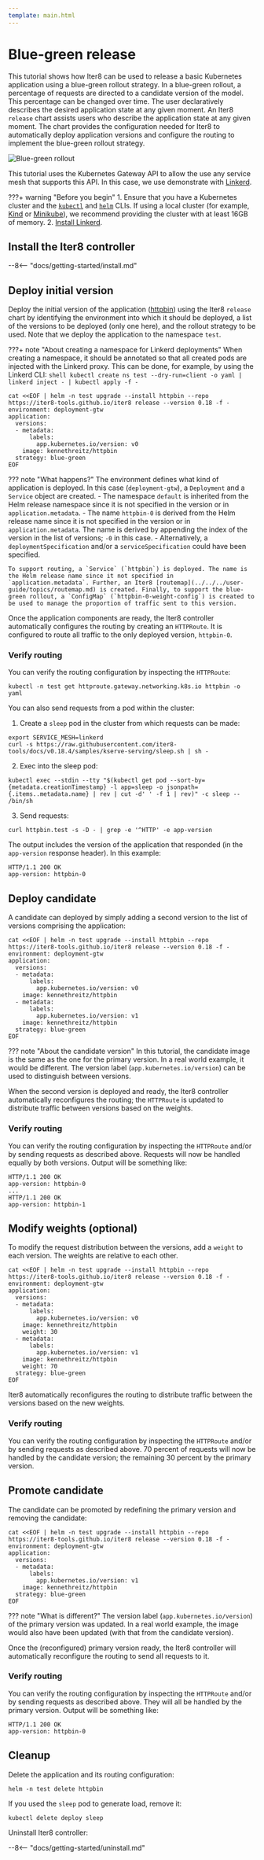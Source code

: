 ```yaml
---
template: main.html
---
```


# Blue-green release

This tutorial shows how Iter8 can be used to release a basic Kubernetes application using a blue-green rollout strategy. 
In a blue-green rollout, a percentage of requests are directed to a candidate version of the model. 
This percentage can be changed over time. 
The user declaratively describes the desired application state at any given moment. 
An Iter8 `release` chart assists users who describe the application state at any given moment. 
The chart provides the configuration needed for Iter8 to automatically deploy application versions and configure the routing to implement the blue-green rollout strategy.

![Blue-green rollout](../../images/blue-green.png)

This tutorial uses the Kubernetes Gateway API to allow the use any service mesh that supports this API. In this case, we use demonstrate with [Linkerd](https://linkerd.io/).

???+ warning "Before you begin"
    1. Ensure that you have a Kubernetes cluster and the [`kubectl`](https://kubernetes.io/docs/reference/kubectl/) and [`helm`](https://helm.sh/) CLIs. If using a local cluster (for example, [Kind](https://kind.sigs.k8s.io/) or [Minikube](https://minikube.sigs.k8s.io/docs/)), we recommend providing the cluster with at least 16GB of memory.
    2. [Install Linkerd](https://linkerd.io/2.14/getting-started/).

## Install the Iter8 controller

--8<-- "docs/getting-started/install.md"

## Deploy initial version

Deploy the initial version of the application ([httpbin](https://httpbin.org/)) using the Iter8 `release` chart by identifying the environment into which it should be deployed, a list of the versions to be deployed (only one here), and the rollout strategy to be used. Note that we deploy the application to the namespace `test`. 

???+ note "About creating a namespace for Linkerd deployments"
    When creating a namespace, it should be annotated so that all created pods are injected with the Linkerd proxy. This can be done, for example, by using the Linkerd CLI:
    ```shell
    kubectl create ns test --dry-run=client -o yaml | linkerd inject - | kubectl apply -f -
    ```

```shell
cat <<EOF | helm -n test upgrade --install httpbin --repo https://iter8-tools.github.io/iter8 release --version 0.18 -f -
environment: deployment-gtw
application: 
  versions:
  - metadata:
      labels:
        app.kubernetes.io/version: v0
    image: kennethreitz/httpbin
  strategy: blue-green
EOF
```

??? note "What happens?"
    The environment defines what kind of application is deployed. In this case (`deployment-gtw`), a `Deployment` and a `Service` object are created.
        - The namespace `default` is inherited from the Helm release namespace since it is not specified in the version or in `application.metadata`.
        - The name `httpbin-0` is derived from the Helm release name since it is not specified in the version or in `application.metadata`. The name is derived by appending the index of the version in the list of versions; `-0` in this case.
        - Alternatively, a `deploymentSpecification` and/or a `serviceSpecification` could have been specified.

    To support routing, a `Service` (`httpbin`) is deployed. The name is the Helm release name since it not specified in `application.metadata`. Further, an Iter8 [routemap](../../../user-guide/topics/routemap.md) is created. Finally, to support the blue-green rollout, a `ConfigMap` (`httpbin-0-weight-config`) is created to be used to manage the proportion of traffic sent to this version.

Once the application components are ready, the Iter8 controller automatically configures the routing by creating an `HTTPRoute`. It is configured to route all traffic to the only deployed version, `httpbin-0`.

### Verify routing

You can verify the routing configuration by inspecting the `HTTPRoute`:

```shell
kubectl -n test get httproute.gateway.networking.k8s.io httpbin -o yaml
```

You can also send requests from a pod within the cluster:

1. Create a `sleep` pod in the cluster from which requests can be made:
```shell
export SERVICE_MESH=linkerd
curl -s https://raw.githubusercontent.com/iter8-tools/docs/v0.18.4/samples/kserve-serving/sleep.sh | sh -
```

2. Exec into the sleep pod:
```shell
kubectl exec --stdin --tty "$(kubectl get pod --sort-by={metadata.creationTimestamp} -l app=sleep -o jsonpath={.items..metadata.name} | rev | cut -d' ' -f 1 | rev)" -c sleep -- /bin/sh
```

3. Send requests:
```shell
curl httpbin.test -s -D - | grep -e '^HTTP' -e app-version
```

The output includes the version of the application that responded (in the `app-version` response header). In this example:

```
HTTP/1.1 200 OK
app-version: httpbin-0
```

## Deploy candidate

A candidate can deployed by simply adding a second version to the list of versions comprising the application:

```shell
cat <<EOF | helm -n test upgrade --install httpbin --repo https://iter8-tools.github.io/iter8 release --version 0.18 -f -
environment: deployment-gtw
application: 
  versions:
  - metadata:
      labels:
        app.kubernetes.io/version: v0
    image: kennethreitz/httpbin
  - metadata:
      labels:
        app.kubernetes.io/version: v1
    image: kennethreitz/httpbin
  strategy: blue-green
EOF
```

??? note "About the candidate version"
    In this tutorial, the candidate image is the same as the one for the primary version. In a real world example, it would be different. The version label (`app.kubernetes.io/version`) can be used to distinguish between versions.

When the second version is deployed and ready, the Iter8 controller automatically reconfigures the routing; the `HTTPRoute` is updated to distribute traffic between versions based on the weights.

### Verify routing

You can verify the routing configuration by inspecting the `HTTPRoute` and/or by sending requests as described above. Requests will now be handled equally by both versions. Output will be something like:

```
HTTP/1.1 200 OK
app-version: httpbin-0
...
HTTP/1.1 200 OK
app-version: httpbin-1
```

## Modify weights (optional)

To modify the request distribution between the versions, add a `weight` to each version. The weights are relative to each other.

```shell
cat <<EOF | helm -n test upgrade --install httpbin --repo https://iter8-tools.github.io/iter8 release --version 0.18 -f -
environment: deployment-gtw
application: 
  versions:
  - metadata:
      labels:
        app.kubernetes.io/version: v0
    image: kennethreitz/httpbin
    weight: 30
  - metadata:
      labels:
        app.kubernetes.io/version: v1
    image: kennethreitz/httpbin
    weight: 70
  strategy: blue-green
EOF
```

Iter8 automatically reconfigures the routing to distribute traffic between the versions based on the new weights.

### Verify routing

You can verify the routing configuration by inspecting the `HTTPRoute` and/or by sending requests as described above. 70 percent of requests will now be handled by the candidate version; the remaining 30 percent by the primary version.

## Promote candidate

The candidate can be promoted by redefining the primary version and removing the candidate:

```shell
cat <<EOF | helm -n test upgrade --install httpbin --repo https://iter8-tools.github.io/iter8 release --version 0.18 -f -
environment: deployment-gtw
application: 
  versions:
  - metadata:
      labels:
        app.kubernetes.io/version: v1
    image: kennethreitz/httpbin
  strategy: blue-green
EOF
```

??? note "What is different?"
    The version label (`app.kubernetes.io/version`) of the primary version was updated. In a real world example, the image would also have been updated (with that from the candidate version).

Once the (reconfigured) primary version ready, the Iter8 controller will automatically reconfigure the routing to send all requests to it.

### Verify routing

You can verify the routing configuration by inspecting the `HTTPRoute` and/or by sending requests as described above. They will all be handled by the primary version. Output will be something like:

```
HTTP/1.1 200 OK
app-version: httpbin-0
```

## Cleanup

Delete the application and its routing configuration:

```shell
helm -n test delete httpbin
```

If you used the `sleep` pod to generate load, remove it:

```shell
kubectl delete deploy sleep
```

Uninstall Iter8 controller:

--8<-- "docs/getting-started/uninstall.md"
